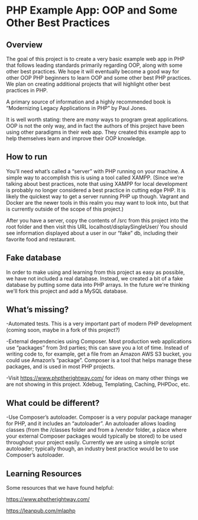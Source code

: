# PHP Example App: OOP and Some Other Best Practices


## Overview

The goal of this project is to create a very basic example web app in PHP that follows leading standards primarily regarding OOP, along with some other best practices. We hope it will eventually become a good way for other OOP PHP beginners to learn OOP and some other best PHP practices. We plan on creating additional projects that will highlight other best practices in PHP.

A primary source of information and a highly recommended book is “Modernizing Legacy Applications in PHP” by Paul Jones.

It is well worth stating: there are *many* ways to program great applications. OOP is not the only way, and in fact the authors of this project have been using other paradigms in their web app. They created this example app to help themselves learn and improve their OOP knowledge.


## How to run

You’ll need what’s called a “server” with PHP running on your machine. A simple way to accomplish this is using a tool called XAMPP. (Since we’re talking about best practices, note that using XAMPP for local development is probably no longer considered a best practice in cutting edge PHP. It is likely the quickest way to get a server running PHP up though. Vagrant and Docker are the newer tools in this realm you may want to look into, but that is currently outside of the scope of this project.)

After you have a server, copy the contents of /src from this project into the root folder and then visit this URL  localhost/displaySingleUser/    You should see information displayed about a user in our “fake” db, including their favorite food and restaurant.


## Fake database

In order to make using and learning from this project as easy as possible, we have not included a real database. Instead, we created a bit of a fake database by putting some data into PHP arrays. In the future we're thinking we'll fork this project and add a MySQL database.


## What’s missing?

-Automated tests. This is a very important part of modern PHP development (coming soon, maybe in a fork of this project?)

-External dependencies using Composer. Most production web applications use “packages” from 3rd parties; this can save you a lot of time. Instead of writing code to, for example, get a file from an Amazon AWS S3 bucket, you could use Amazon’s “package”. Composer is a tool that helps manage these packages, and is used in most PHP projects.

-Visit <https://www.phptherightway.com/> for ideas on many other things we are not showing in this project. Xdebug, Templating, Caching, PHPDoc, etc.


## What could be different?

-Use Composer’s autoloader. Composer is a very popular package manager for PHP, and it includes an “autoloader”. An autoloader allows loading classes (from the /classes folder and from a /vendor folder, a place where your external Composer packages would typically be stored) to be used throughout your project easily. Currently we are using a simple script autoloader; typically though, an industry best practice would be to use Composer’s autoloader.


## Learning Resources

Some resources that we have found helpful:

<https://www.phptherightway.com/>

<https://leanpub.com/mlaphp>
